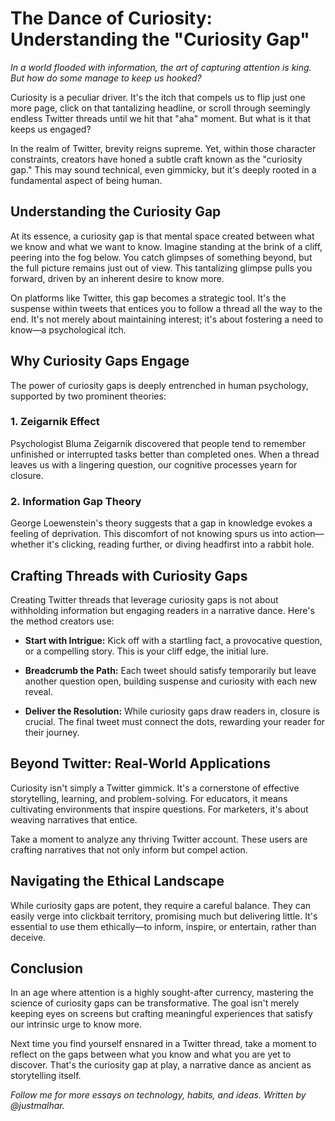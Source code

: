 # The Dance of Curiosity: Understanding the "Curiosity Gap"

*In a world flooded with information, the art of capturing attention is king. But how do some manage to keep us hooked?*

Curiosity is a peculiar driver. It's the itch that compels us to flip just one more page, click on that tantalizing headline, or scroll through seemingly endless Twitter threads until we hit that "aha" moment. But what is it that keeps us engaged?

In the realm of Twitter, brevity reigns supreme. Yet, within those character constraints, creators have honed a subtle craft known as the "curiosity gap." This may sound technical, even gimmicky, but it's deeply rooted in a fundamental aspect of being human.

## Understanding the Curiosity Gap

At its essence, a curiosity gap is that mental space created between what we know and what we want to know. Imagine standing at the brink of a cliff, peering into the fog below. You catch glimpses of something beyond, but the full picture remains just out of view. This tantalizing glimpse pulls you forward, driven by an inherent desire to know more.

On platforms like Twitter, this gap becomes a strategic tool. It's the suspense within tweets that entices you to follow a thread all the way to the end. It's not merely about maintaining interest; it's about fostering a need to know—a psychological itch.

## Why Curiosity Gaps Engage

The power of curiosity gaps is deeply entrenched in human psychology, supported by two prominent theories:

### 1. Zeigarnik Effect

Psychologist Bluma Zeigarnik discovered that people tend to remember unfinished or interrupted tasks better than completed ones. When a thread leaves us with a lingering question, our cognitive processes yearn for closure.

### 2. Information Gap Theory

George Loewenstein's theory suggests that a gap in knowledge evokes a feeling of deprivation. This discomfort of not knowing spurs us into action—whether it's clicking, reading further, or diving headfirst into a rabbit hole.

## Crafting Threads with Curiosity Gaps

Creating Twitter threads that leverage curiosity gaps is not about withholding information but engaging readers in a narrative dance. Here's the method creators use:

- **Start with Intrigue:** Kick off with a startling fact, a provocative question, or a compelling story. This is your cliff edge, the initial lure.

- **Breadcrumb the Path:** Each tweet should satisfy temporarily but leave another question open, building suspense and curiosity with each new reveal.

- **Deliver the Resolution:** While curiosity gaps draw readers in, closure is crucial. The final tweet must connect the dots, rewarding your reader for their journey.

## Beyond Twitter: Real-World Applications

Curiosity isn't simply a Twitter gimmick. It's a cornerstone of effective storytelling, learning, and problem-solving. For educators, it means cultivating environments that inspire questions. For marketers, it's about weaving narratives that entice.

Take a moment to analyze any thriving Twitter account. These users are crafting narratives that not only inform but compel action.

## Navigating the Ethical Landscape

While curiosity gaps are potent, they require a careful balance. They can easily verge into clickbait territory, promising much but delivering little. It's essential to use them ethically—to inform, inspire, or entertain, rather than deceive.

## Conclusion

In an age where attention is a highly sought-after currency, mastering the science of curiosity gaps can be transformative. The goal isn't merely keeping eyes on screens but crafting meaningful experiences that satisfy our intrinsic urge to know more.

Next time you find yourself ensnared in a Twitter thread, take a moment to reflect on the gaps between what you know and what you are yet to discover. That's the curiosity gap at play, a narrative dance as ancient as storytelling itself.

*Follow me for more essays on technology, habits, and ideas. Written by @justmalhar.*